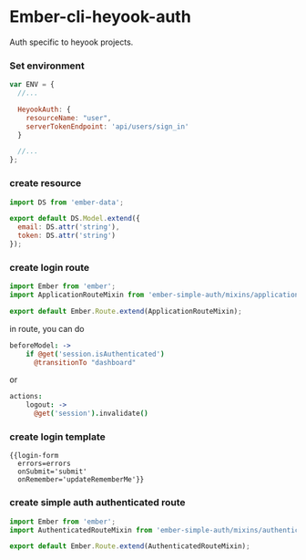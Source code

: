 # Ember-cli-heyook-auth

Auth specific to heyook projects.

### Set environment
```javascript
var ENV = {
  //...

  HeyookAuth: {
    resourceName: "user",
    serverTokenEndpoint: 'api/users/sign_in'
  }

  //...
};
```

### create resource
```javascript
import DS from 'ember-data';

export default DS.Model.extend({
  email: DS.attr('string'),
  token: DS.attr('string')
});
```

### create login route
```javascript
import Ember from 'ember';
import ApplicationRouteMixin from 'ember-simple-auth/mixins/application-route-mixin';

export default Ember.Route.extend(ApplicationRouteMixin);
```

in route, you can do
```Coffeescript
beforeModel: ->
    if @get('session.isAuthenticated')
      @transitionTo "dashboard"
```
or
```Coffeescript
actions:
    logout: ->
      @get('session').invalidate()
```

### create login template
```handlebar
{{login-form
  errors=errors
  onSubmit='submit'
  onRemember='updateRememberMe'}}
```

### create simple auth authenticated route
```Javascript
import Ember from 'ember';
import AuthenticatedRouteMixin from 'ember-simple-auth/mixins/authenticated-route-mixin';

export default Ember.Route.extend(AuthenticatedRouteMixin);
```
